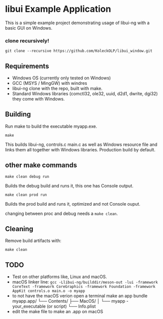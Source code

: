 # libui Example Application

This is a simple example project demonstrating usage of libui-ng with a basic GUI on Windows.

### clone recursively!

```
git clone --recursive https://github.com/KoleckOLP/libui_window.git
```

## Requirements

- Windows OS (currently only tested on Windows)
- GCC (MSYS / MingGW) with windres
- libui-ng clone with the repo, built with make.
- Standard Windows libraries (comctl32, ole32, uuid, d2d1, dwrite, dgi32) they come with Windows.

## Building

Run make to build the executable myapp.exe.

`make`

This builds libui-ng, controls.c main.c as well as Windows resource file and links them all together with Windows libraries. Production build by default.

## other make commands

`make clean debug run`

Builds the debug build and runs it, this one has Console output.

`make clean prod run`

Builds the prod build and runs it, optimized and not Console ouput.

changing between proc and debug needs a `make clean`.

## Cleaning

Remove build artifacts with:

`make clean`

## TODO

- Test on other platforms like, Linux and macOS.
- macOS linker line: `gcc -Llibui-ng/builddir/meson-out -lui -framework CoreText -framework CoreGraphics -framework Foundation -framework AppKit controls.o main.o -o myapp`
- to not have the macOS verion open a terminal make an app bundle
myapp.app/
└── Contents/
    ├── MacOS/
    │   └── myapp - your_executable (or script)
    └── Info.plist
- edit the make file to make an .app on macOS
